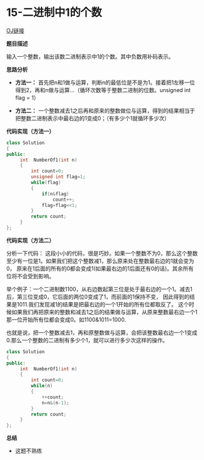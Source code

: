 # 15-二进制中1的个数

[OJ链接](https://www.nowcoder.com/practice/8ee967e43c2c4ec193b040ea7fbb10b8?tpId=13&tqId=11164&tPage=1&rp=1&ru=%2Fta%2Fcoding-interviews&qru=%2Fta%2Fcoding-interviews%2Fquestion-ranking)

**题目描述**

输入一个整数，输出该数二进制表示中1的个数。其中负数用补码表示。

**思路分析**

* **方法一：**
首先把n和1做与运算，判断n的最低位是不是为1。接着把1左移一位得到2，再和n做与运算...（循环次数等于整数二进制的位数。unsigned int flag = 1）

* **方法二：**
一个整数减去1之后再和原来的整数做位与运算，得到的结果相当于把整数二进制表示中最右边的1变成0；（有多少个1就循环多少次）

**代码实现（方法一）**

```c++
class Solution 
{
public:
     int  NumberOf1(int n) 
     {
         int count=0;
         unsigned int flag=1;
         while(flag)
         {
             if(n&flag)
                 count++;
             flag=flag<<1;
         }
         return count;
     }
};
```

**代码实现（方法二）**

分析一下代码： 这段小小的代码，很是巧妙。如果一个整数不为0，那么这个整数至少有一位是1。如果我们把这个整数减1，那么原来处在整数最右边的1就会变为0，
原来在1后面的所有的0都会变成1(如果最右边的1后面还有0的话)。其余所有位将不会受到影响。

举个例子：一个二进制数1100，从右边数起第三位是处于最右边的一个1。减去1后，第三位变成0，它后面的两位0变成了1，而前面的1保持不变，
因此得到的结果是1011.我们发现减1的结果是把最右边的一个1开始的所有位都取反了。
这个时候如果我们再把原来的整数和减去1之后的结果做与运算，从原来整数最右边一个1那一位开始所有位都会变成0。如1100&1011=1000.

也就是说，把一个整数减去1，再和原整数做与运算，会把该整数最右边一个1变成0.那么一个整数的二进制有多少个1，就可以进行多少次这样的操作。

```c++
class Solution 
{
public:
     int  NumberOf1(int n) 
     {
         int count=0;
         while(n)
         {
             ++count;
             n=n&(n-1);
         }
         return count;
     }
};
```

**总结**

* 这题不熟练
